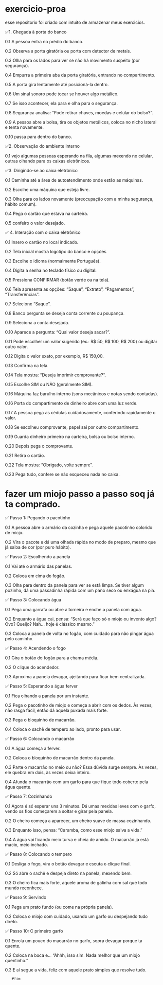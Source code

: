 # exercicio-proa
esse repositorio foi criado com intuito de armazenar meus exercicios.

✅1. Chegada à porta do banco

0.1 A pessoa entra no prédio do banco.

0.2 Observa a porta giratória ou porta com detector de metais.

0.3 Olha para os lados para ver se não há movimento suspeito (por segurança).

0.4 Empurra a primeira aba da porta giratória, entrando no compartimento.

0.5 A porta gira lentamente até posicioná-la dentro.

0.6 Um sinal sonoro pode tocar se houver algo metálico.

0.7 Se isso acontecer, ela para e olha para o segurança.

0.8 Segurança analisa: “Pode retirar chaves, moedas e celular do bolso?”.

0.9 A pessoa abre a bolsa, tira os objetos metálicos, coloca no nicho lateral e tenta novamente.

0.10 passa para dentro do banco.

✅2. Observação do ambiente interno

0.1 vejo algumas pessoas esperando na fila, algumas mexendo no celular, outras olhando para os caixas eletrônicos.

✅3. Dirigindo-se ao caixa eletrônico

0.1 Caminha até a área de autoatendimento onde estão as máquinas.

0.2 Escolhe uma máquina que esteja livre.

0.3 Olha para os lados novamente (preocupação com a minha segurança, hábito comum).

0.4 Pega o cartão que estava na carteira.

0.5 confeiro o valor desejado.

✅ 4. Interação com o caixa eletrônico

0.1 Insero o cartão no local indicado.

0.2 Tela inicial mostra logotipo do banco e opções.

0.3 Escolhe o idioma (normalmente Português).

0.4 Digita a senha no teclado físico ou digital.

0.5 Pressiona CONFIRMAR (botão verde ou na tela).

0.6 Tela apresenta as opções: “Saque”, “Extrato”, “Pagamentos”, “Transferências”.

0.7 Seleciono “Saque”.

0.8 Banco pergunta se deseja conta corrente ou poupança.

0.9 Seleciona a conta desejada.

0.10 Aparece a pergunta: “Qual valor deseja sacar?”.

0.11 Pode escolher um valor sugerido (ex.: R$ 50, R$ 100, R$ 200) ou digitar outro valor.

0.12 Digita o valor exato, por exemplo, R$ 150,00.

0.13 Confirma na tela.

0.14 Tela mostra: “Deseja imprimir comprovante?”.

0.15 Escolhe SIM ou NÃO (geralmente SIM).

0.16 Máquina faz barulho interno (sons mecânicos e notas sendo contadas).

0.16 Porta do compartimento de dinheiro abre com uma luz verde.

0.17 A pessoa pega as cédulas cuidadosamente, conferindo rapidamente o valor.

0.18 Se escolheu comprovante, papel sai por outro compartimento.

0.19 Guarda dinheiro primeiro na carteira, bolsa ou bolso interno.

0.20 Depois pega o comprovante.

0.21 Retira o cartão.

0.22 Tela mostra: “Obrigado, volte sempre”.

0.23 Pega tudo, confere se não esqueceu nada no caixa.




# fazer um miojo passo a passo soq já ta comprado.
✅ Passo 1: Pegando o pacotinho

0.1 A pessoa abre o armário da cozinha e pega aquele pacotinho colorido de miojo.

0.2 Vira o pacote e dá uma olhada rápida no modo de preparo, mesmo que já saiba de cor (por puro hábito).

✅ Passo 2: Escolhendo a panela

0.1 Vai até o armário das panelas.

0.2 Coloca em cima do fogão.

0.3 Olha para dentro da panela para ver se está limpa. Se tiver algum pozinho, dá uma passadinha rápida com um pano seco ou enxágua na pia.

✅ Passo 3: Colocando água

0.1 Pega uma garrafa ou abre a torneira e enche a panela com água.

0.2 Enquanto a água cai, pensa: “Será que faço só o miojo ou invento algo? Ovo? Queijo? Nah… hoje é clássico mesmo.”

0.3 Coloca a panela de volta no fogão, com cuidado para não pingar água pelo caminho.

✅ Passo 4: Acendendo o fogo

0.1 Gira o botão do fogão para a chama média.

0.2 O clique do acendedor.

0.3 Aproxima a panela devagar, ajeitando para ficar bem centralizada.

✅ Passo 5: Esperando a água ferver

0.1 Fica olhando a panela por um instante.

0.2 Pega o pacotinho de miojo e começa a abrir com os dedos. Às vezes, não rasga fácil, então dá aquela puxada mais forte.

0.3 Pega o bloquinho de macarrão.

0.4 Coloca o sachê de tempero ao lado, pronto para usar.

✅ Passo 6: Colocando o macarrão

0.1 A água começa a ferver.

0.2 Coloca o bloquinho de macarrão dentro da panela. 

0.3 Parte o macarrão no meio ou não? Essa dúvida surge sempre. Às vezes, ele quebra em dois, às vezes deixa inteiro.

0.4 Afunda o macarrão com um garfo para que fique todo coberto pela água quente.

✅ Passo 7: Cozinhando

0.1 Agora é só esperar uns 3 minutos. Dá umas mexidas leves com o garfo, vendo os fios começarem a soltar e girar pela panela.

0.2 O cheiro começa a aparecer, um cheiro suave de massa cozinhando.

0.3 Enquanto isso, pensa: “Caramba, como esse miojo salva a vida.”

0.4 A água vai ficando meio turva e cheia de amido. O macarrão já está macio, meio inchado.

✅ Passo 8: Colocando o tempero

0.1 Desliga o fogo, vira o botão devagar e escuta o clique final.

0.2 Só abre o sachê e despeja direto na panela, mexendo bem.

0.3 O cheiro fica mais forte, aquele aroma de galinha com sal que todo mundo reconhece.

✅ Passo 9: Servindo

0.1 Pega um prato fundo (ou come na própria panela).

0.2 Coloca o miojo com cuidado, usando um garfo ou despejando tudo direto.

✅ Passo 10: O primeiro garfo

0.1 Enrola um pouco do macarrão no garfo, sopra devagar porque ta quente.

0.2 Coloca na boca e... “Ahhh, isso sim. Nada melhor que um miojo quentinho.”

0.3 E aí segue a vida, feliz com aquele prato simples que resolve tudo.

       #fim
